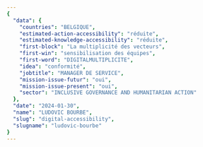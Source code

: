 ```yaml
---
{
  "data": {
    "countries": "BELGIQUE",
    "estimated-action-accessibility": "réduite",
    "estimated-knowledge-accessibility": "réduite",
    "first-block": "La multiplicité des vecteurs",
    "first-win": "sensibilisation des équipes",
    "first-word": "DIGITALMULTIPLICITE",
    "idea": "conformité",
    "jobtitle": "MANAGER DE SERVICE",
    "mission-issue-futur": "oui",
    "mission-issue-present": "oui",
    "sector": "INCLUSIVE GOVERNANCE AND HUMANITARIAN ACTION"
  },
  "date": "2024-01-30",
  "name": "LUDOVIC BOURBE",
  "slug": "digital-accessibility",
  "slugname": "ludovic-bourbe"
}
---
```

